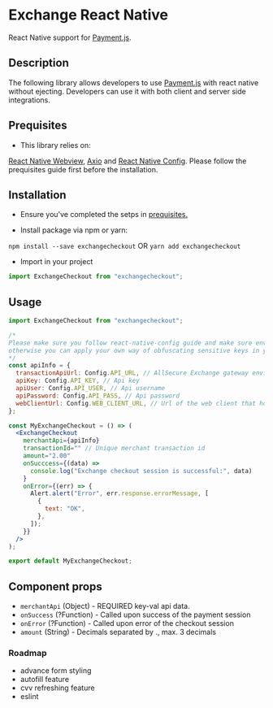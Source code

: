 # Exchange React Native 

React Native support for [Payment.js](https://asxgw.com/documentation/gateway#payment-js-javascript-integration).

## Description

The following library allows developers to use [Payment.js](https://asxgw.com/documentation/gateway#payment-js-javascript-integration) with react native without ejecting. Developers can use it with both client and server side integrations.

## Prequisites

- This library relies on:

[React Native Webview](https://www.npmjs.com/package/react-native-webview), [Axio](https://www.npmjs.com/package/axios) and [React Native Config](https://github.com/luggit/react-native-config). Please follow the prequisites guide first before the installation.

## Installation

- Ensure you've completed the setps in [prequisites.](#prequisites)

- Install package via npm or yarn:

`npm install --save exchangecheckout` OR `yarn add exchangecheckout`

- Import in your project

```javascript
import ExchangeCheckout from "exchangecheckout";
```

## Usage

```jsx
import ExchangeCheckout from "exchangecheckout";

/*
Please make sure you follow react-native-config guide and make sure env config are properly setup,
otherwise you can apply your own way of obfuscating sensitive keys in your app.
*/
const apiInfo = {
  transactionApiUrl: Config.API_URL, // AllSecure Exchange gateway environment url
  apiKey: Config.API_KEY, // Api key
  apiUser: Config.API_USER, // Api username
  apiPassword: Config.API_PASS, // Api password
  webClientUrl: Config.WEB_CLIENT_URL, // Url of the web client that host card tokenization
};

const MyExchangeCheckout = () => (
  <ExchangeCheckout
    merchantApi={apiInfo}
    transactionId="" // Unique merchant transaction id
    amount="2.00"
    onSucccess={(data) =>
      console.log("Exchange checkout session is successful:", data)
    }
    onError={(err) => {
      Alert.alert("Error", err.response.errorMessage, [
        {
          text: "OK",
        },
      ]);
    }}
  />
);

export default MyExchangeCheckout;
```

## Component props

- `merchantApi` (Object) - REQUIRED key-val api data.
- `onSuccess` (?Function) - Called upon success of the payment session
- `onError` (?Function) - Called upon error of the checkout session
- `amount` (String) - Decimals separated by ., max. 3 decimals

### Roadmap

- advance form styling
- autofill feature
- cvv refreshing feature
- eslint
